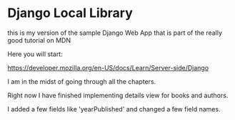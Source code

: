 # Django Local Library

this is my version of the sample Django Web App that is part of the really good tutorial on MDN

Here you will start:

https://developer.mozilla.org/en-US/docs/Learn/Server-side/Django

I am in the midst of going through all the chapters.

Right now I have finished implementing details view for books and authors.

I added a few fields like 'yearPublished' and changed a few field names.